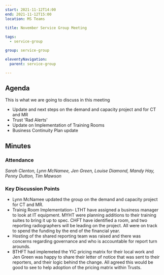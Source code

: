```yaml
---
start: 2021-11-12T14:00
end: 2021-11-12T15:00
location: MS Teams
 
title: November Service Group Meeting

tags:
  - service-group

group: service-group

eleventyNavigation:
  parent: service-group

---
```


## Agenda
This is what we are going to discuss in this meeting

* Update and next steps on the demand and capacity project and for CT and MR
* Trust 'Rad Alerts'
* Update on Implementation of Training Rooms
* Business Continuity Plan update

## Minutes

### Attendance
_Sarah Clenton, Lynn McNamee, Jen Green, Louise Diamond, Mandy Hay, Penny Dutton, Tim Mawson_
    
### Key Discussion Points
* Lynn McNamee updated the group on the demand and capacity project for CT and MR.
* Trainig Room Implementation- LTHT have assigned a business manager to look at IT equipment. MYHT were planning additions to their training suites to bring it up to spec. CHFT have identified a room, and two reporting radiographers will be leading on the project. All were on track to spend the funding by the end of the financial year.
* Hosting of the shared reporting team was raised and there was concerns regarding governance and who is accountable for report turn arounds. 
* BTHFT had implemeted the YIC pricing matrix for their local work and Jen Green was happy to share their letter of notice that was sent to their reporters, and their logic behind the change. All agreed this would be good to see to help adoption of the pricing matrix within Trusts.

